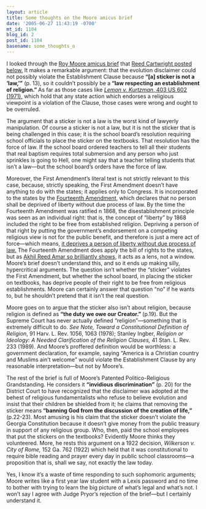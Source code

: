 ```yaml
---
layout: article
title: Some thoughts on the Moore amicus brief
date: '2005-06-27 11:43:19 -0700'
mt_id: 1104
blog_id: 2
post_id: 1104
basename: some_thoughts_o
---
```

I looked through the <a href="http://scit.us/cobb/moore-amicus.pdf">Roy Moore amicus brief</a> that <a href="http://www.pandasthumb.org/pt-archives/001171.html">Reed Cartwright posted below.</a> It makes a remarkable argument: that the evolution disclaimer could not possibly violate the Establishment Clause because<b> “[a] sticker is not a ‘law,’”</b> (p. 13), so it couldn’t possibly be a<b> “law respecting an establishment of religion.” </b>As far as those cases like <i><a href="http://caselaw.lp.findlaw.com/scripts/getcase.pl?navby=case&court=us&vol=403&page=602">Lemon v. Kurtzman</i>, 403 US 602 (1971),</a> which hold that any state action which endorses a religious viewpoint is a violation of the Clause, those cases were wrong and ought to be overruled.

<!--more-->

The argument that a sticker is not a law is the worst kind of lawyerly manipulation. Of course a sticker is not a law, but it is not the sticker that is being challenged in this case; it is the school board’s resolution requiring school officials to place the sticker on the textbooks. That resolution has the force of law. If the school board ordered teachers to tell all their students that real baptism requires total submersion and any person who just sprinkles is going to Hell, one might say that a teacher telling students that isn’t a law—but the school board’s orders have the force of law.

Moreover, the First Amendment’s literal text is not strictly relevant to this case, because, strictly speaking, the First Amendment doesn’t have anything to do with the states; it applies only to Congress. It is incorporated to the states by the <a href="http://caselaw.lp.findlaw.com/data/constitution/amendment14/">Fourteenth Amendment,</a> which declares that no person shall be deprived of liberty without due process of law. By the time the Fourteenth Amendment was ratified n 1868, the disestablishment principle was seen as an individual right: that is, the concept of “liberty” by 1868 included the right to be free from established religion. Depriving a person of that right by putting the government’s endorsement on a competing religious view is not for the public benefit, and therefore is just a mere act of force—which means, <a href="http://sandefur.typepad.com/freespace/2004/10/what_is_subsant.html">it deprives a person of liberty without due process of law.</a> The Fourteenth Amendment does apply the bill of rights to the states, but as <a href="http://www.amazon.com/exec/obidos/tg/detail/-/0300082770/qid=1119892029/sr=8-1/ref=pd_bbs_1/102-0207867-4352901?v=glance&s=books&n=507846">Akhil Reed Amar so brilliantly shows,</a> it acts as a lens, not a window. Moore’s brief doesn’t understand this, and so it ends up making silly, hypercritical arguments. The question isn’t whether the “sticker” violates the First Amendment, but whether the school board, in placing the sticker on textbooks, has deprive people of their right to be free from religious establishments. Moore can certainly answer that question “no” if he wants to, but he shouldn’t pretend that it isn’t the real question.

Moore goes on to argue that the sticker also isn’t about religion, because religion is defined as <b>“the duty we owe our Creator.” </b>(p.19). But the Supreme Court has never actually defined “religion”—something that is extremely difficult to do. <i>See Note, Toward a Constitutional Definition of Religion</i>, 91 Harv. L. Rev. 1056, 1063 (1978); Stanley Ingber, <i>Religion or Ideology: A Needed Clarification of the Religion Clauses,</i> 41 Stan. L. Rev. 233 (1989). And Moore’s proffered definition would be worthless: a government declaration, for example, saying “America is a Christian country and Muslims ain’t welcome” would violate the Establishment Clause by any reasonable interpretation—but not by Moore’s.

The rest of the brief is full of Moore’s Patented Politico-Religious Grandstanding. He considers it <b>“invidious discrimination”</b> (p. 20) for the District Court to have recognized that the disclaimer was adopted at the behest of religious fundamentalists who refuse to believe evolution and insist that their children be shielded from it; he claims that removing the sticker means<b> “banning God from the discussion of the creation of life,” </b>(p.22-23). Most amusing is his claim that the sticker doesn’t violate the Georgia Constitution because it doesn’t give money from the public treasury in support of any religious group. Who, then, paid the school employees that put the stickers on the textbooks? Evidently Moore thinks they volunteered. More, he rests this argument on a 1922 decision, <i>Wilkerson v. City of Rome, </i>152 Ga. 762 (1922) which held that it was constitutional to require bible reading and prayer every day in public school classrooms—a proposition that is, shall we say, not exactly the law today.

Yes, I know it’s a waste of time responding to such sophomoric arguments; Moore writes like a first year law student with a Lexis password and no time to bother with trying to learn the big picture of what’s legal and what’s not. I won’t say I agree with Judge Pryor’s rejection of the brief—but I certainly understand it.
